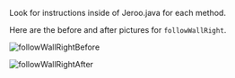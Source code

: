 Look for instructions inside of Jeroo.java for each method.

Here are the before and after pictures for ```followWallRight```.

![followWallRightBefore](https://user-images.githubusercontent.com/28961298/93688678-0c2f9880-fa8d-11ea-9168-7d257fe89a63.jpg)


![followWallRightAfter](https://user-images.githubusercontent.com/28961298/93688684-223d5900-fa8d-11ea-83d6-68ff9a032def.jpg)



